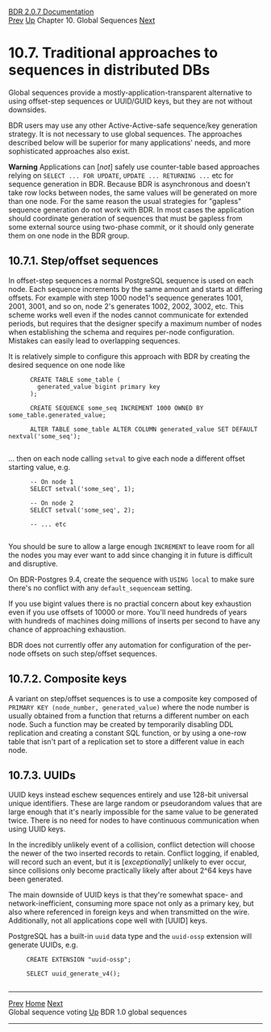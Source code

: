   [BDR 2.0.7 Documentation](README.md)                                                                                                                     
  [Prev](global-sequence-voting.md "Global sequence voting")   [Up](global-sequences.md)    Chapter 10. Global Sequences    [Next](global-sequences-bdr10.md "BDR 1.0 global sequences")  


# 10.7. Traditional approaches to sequences in distributed DBs

Global sequences provide a mostly-application-transparent alternative to
using offset-step sequences or UUID/GUID keys, but they are not without
downsides.

BDR users may use any other Active-Active-safe sequence/key generation
strategy. It is not necessary to use global sequences. The approaches
described below will be superior for many applications\' needs, and more
sophisticated approaches also exist.

  **Warning**
  Applications can [*not*] safely use counter-table based approaches relying on `SELECT ... FOR UPDATE`, `UPDATE ... RETURNING ...` etc for sequence generation in BDR. Because BDR is asynchronous and doesn\'t take row locks between nodes, the same values will be generated on more than one node. For the same reason the usual strategies for \"gapless\" sequence generation do not work with BDR. In most cases the application should coordinate generation of sequences that must be gapless from some external source using two-phase commit, or it should only generate them on one node in the BDR group.

## 10.7.1. Step/offset sequences

In offset-step sequences a normal PostgreSQL sequence is used on each
node. Each sequence increments by the same amount and starts at
differing offsets. For example with step 1000 node1\'s sequence
generates 1001, 2001, 3001, and so on, node 2\'s generates 1002, 2002,
3002, etc. This scheme works well even if the nodes cannot communicate
for extended periods, but requires that the designer specify a maximum
number of nodes when establishing the schema and requires per-node
configuration. Mistakes can easily lead to overlapping sequences.

It is relatively simple to configure this approach with BDR by creating
the desired sequence on one node like

``` PROGRAMLISTING
      CREATE TABLE some_table (
        generated_value bigint primary key
      );

      CREATE SEQUENCE some_seq INCREMENT 1000 OWNED BY some_table.generated_value;

      ALTER TABLE some_table ALTER COLUMN generated_value SET DEFAULT nextval('some_seq');
    
```

\... then on each node calling `setval` to give each node a
different offset starting value, e.g.

``` PROGRAMLISTING
      -- On node 1
      SELECT setval('some_seq', 1);

      -- On node 2
      SELECT setval('some_seq', 2);

      -- ... etc
  
```

You should be sure to allow a large enough `INCREMENT` to
leave room for all the nodes you may ever want to add since changing it
in future is difficult and disruptive.

On BDR-Postgres 9.4, create the sequence with `USING local` to
make sure there\'s no conflict with any `default_sequenceam`
setting.

If you use bigint values there is no practial concern about key
exhaustion even if you use offsets of 10000 or more. You\'ll need
hundreds of years with hundreds of machines doing millions of inserts
per second to have any chance of approaching exhaustion.

BDR does not currently offer any automation for configuration of the
per-node offsets on such step/offset sequences.

## 10.7.2. Composite keys

A variant on step/offset sequences is to use a composite key composed of
`PRIMARY KEY (node_number, generated_value)` where the node
number is usually obtained from a function that returns a different
number on each node. Such a function may be created by temporarily
disabling DDL replication and creating a constant SQL function, or by
using a one-row table that isn\'t part of a replication set to store a
different value in each node.

## 10.7.3. UUIDs

UUID keys instead eschew sequences entirely and use 128-bit universal
unique identifiers. These are large random or pseudorandom values that
are large enough that it\'s nearly impossible for the same value to be
generated twice. There is no need for nodes to have continuous
communication when using UUID keys.

In the incredibly unlikely event of a collision, conflict detection will
choose the newer of the two inserted records to retain. Conflict
logging, if enabled, will record such an event, but it is
[*exceptionally*] unlikely to ever occur, since collisions
only become practically likely after about 2\^64 keys have been
generated.

The main downside of UUID keys is that they\'re somewhat space- and
network-inefficient, consuming more space not only as a primary key, but
also where referenced in foreign keys and when transmitted on the wire.
Additionally, not all applications cope well with [UUID]
keys.

PostgreSQL has a built-in `uuid` data type and the
`uuid-ossp` extension will generate UUIDs, e.g.

``` PROGRAMLISTING
     CREATE EXTENSION "uuid-ossp";

     SELECT uuid_generate_v4();
    
```



  ---------------------------------------------------- -------------------------------------------- ----------------------------------------------------
  [Prev](global-sequence-voting.md)        [Home](README.md)         [Next](global-sequences-bdr10.md)  
  Global sequence voting                                [Up](global-sequences.md)                              BDR 1.0 global sequences
  ---------------------------------------------------- -------------------------------------------- ----------------------------------------------------
